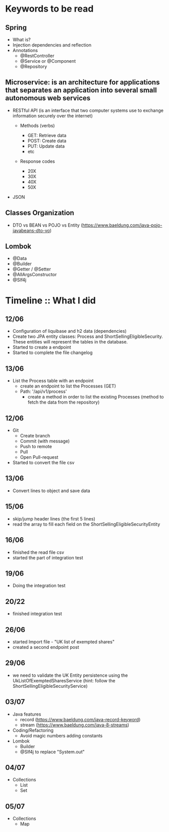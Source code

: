 # Keywords to be read

## Spring
- What is?
- Injection dependencies and reflection
- Annotations
  - @RestController
  - @Service or @Component
  - @Repository

## Microservice: is an architecture for applications that separates an application into several small autonomous web services
- RESTful API (is an interface that two computer systems use to exchange information securely over the internet)
  - Methods (verbs)
    - GET: Retrieve data 
    - POST: Create data 
    - PUT: Update data
    - etc
		
  - Response codes
      - 20X
      - 30X
      - 40X
      - 50X 
	
- JSON

## Classes Organization
- DTO vs BEAN vs POJO vs Entity (https://www.baeldung.com/java-pojo-javabeans-dto-vo)

## Lombok
- @Data
- @Builder
- @Getter / @Setter
- @AllArgsConstructor
- @Slf4j

# Timeline :: What I did 

## 12/06
- Configuration of liquibase and h2 data (dependencies)
- Create two JPA entity classes: Process and ShortSellingEligibleSecurity. These entities will represent the tables in the database.
- Started to create a endpoint 
- Started to complete the file changelog 

## 13/06
- List the Process table with an endpoint
  - create an endpoint to list the Processes (GET)
  - Path: '/api/v1/process' 
    - create a method in order to list the existing Processes (method to fetch the data from the repository)
		
## 12/06
- Git 	
  - Create branch
  - Commit (with message)
  - Push to remote
  - Pull
  - Open Pull-request
- Started to convert the file csv
     
## 13/06
- Convert lines to object and save data 
     
## 15/06
- skip/jump header lines (the first 5 lines)
- read the array to fill each field on the ShortSellingEligibleSecurityEntity
     	
## 16/06	
- finished the read file csv 
- started the part of integration test 
  
## 19/06  
- Doing the integration test 
    
## 20/22
- finished integration test 
    
## 26/06
- started Import file - "UK list of exempted shares"
- created a second endpoint post
    
## 29/06
- we need to validate the UK Entity persistence using the UkListOfExemptedSharesService (hint: follow the ShortSellingEligibleSecurityService)

## 03/07
- Java features
	- record (https://www.baeldung.com/java-record-keyword)
    - stream (https://www.baeldung.com/java-8-streams)
- Coding/Refactoring    
  - Avoid magic numbers adding constants
- Lombok
  - Builder 
  - @Slf4j to replace "System.out"

## 04/07
- Collections 
  - List
  - Set

## 05/07
- Collections
	- Map
